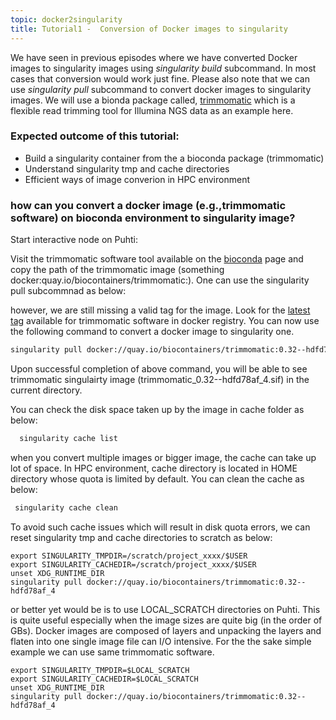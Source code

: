 ```yaml
---
topic: docker2singularity
title: Tutorial1 -  Conversion of Docker images to singularity
---
```


We have seen in previous episodes where we have converted Docker images to singularity images using *singularity build* subcommand. In most cases that conversion would work just fine. Please also note that we can use *singularity pull* subcommand to convert docker images to singularity images.  We will use a bionda package called, [trimmomatic](https://bioconda.github.io/recipes/trimmomatic/README.html) which is a flexible read trimming tool for Illumina NGS data as an example here. 

###  Expected outcome of this tutorial:
- Build a singularity container from the a bioconda package (trimmomatic)
- Understand singularity tmp and cache directories
- Efficient ways of image converion in HPC environment

### how can you convert a docker image (e.g.,trimmomatic software) on bioconda environment to singularity image?

Start interactive node on Puhti:

Visit the trimmomatic software tool available on the [bioconda](https://bioconda.github.io/recipes/trimmomatic/README.html) page and copy the path of the trimmomatic image (something docker:quay.io/biocontainers/trimmomatic:<tag>). One can use the singularity pull subcommnad as below:

however, we are still missing a valid tag for the image. Look for the [latest tag](https://quay.io/repository/biocontainers/trimmomatic?tab=tags) available for trimmomatic software in docker registry. You can now use the following command to convert a docker image to singularity one.

```bash
singularity pull docker://quay.io/biocontainers/trimmomatic:0.32--hdfd78af_4
```
Upon successful completion of above command, you will be able to see trimmomatic singulairty image (trimmomatic_0.32--hdfd78af_4.sif) in the current directory.

You can check the disk space taken up by the image in cache folder as below:
  
```bash  
  singularity cache list
```
when you convert multiple images or bigger image, the cache can take up lot of space. In HPC environment, cache directory is located in HOME directory whose quota is limited by default. You can clean the cache as below:
 ```bash
  singularity cache clean
 ```

To avoid such cache issues which will result in disk quota errors, we can reset singularity tmp and cache directories to scratch as below:
```  
export SINGULARITY_TMPDIR=/scratch/project_xxxx/$USER
export SINGULARITY_CACHEDIR=/scratch/project_xxxx/$USER
unset XDG_RUNTIME_DIR
singularity pull docker://quay.io/biocontainers/trimmomatic:0.32--hdfd78af_4
```
  
or better yet would be is to use LOCAL_SCRATCH directories on Puhti. This is quite useful especially when the image sizes are quite big (in the order of GBs). Docker images are composed of layers and unpacking the layers and flaten into one single image file can I/O intensive. For the the sake simple example we can use same trimmomatic software. 
```  
export SINGULARITY_TMPDIR=$LOCAL_SCRATCH
export SINGULARITY_CACHEDIR=$LOCAL_SCRATCH
unset XDG_RUNTIME_DIR
singularity pull docker://quay.io/biocontainers/trimmomatic:0.32--hdfd78af_4
```

